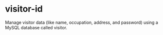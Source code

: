# visitor-id
Manage visitor data (like name, occupation, address, and password) using a MySQL database called visitor.
